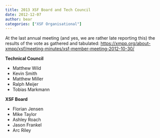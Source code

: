 ```yaml
---
title: 2013 XSF Board and Tech Council
date: 2012-12-07
author: bear
categories: ["XSF Organisational"]
---
```


At the last annual meeting (and yes, we are rather late reporting this) the results of the vote as gathered and tabulated:
[https://xmpp.org/about-xmpp/<wbr>xsf/meeting-minutes/xsf-<wbr>member-meeting-2012-10-30/</wbr></wbr>](https://xmpp.org/about/xsf/meeting-minutes/xsf-member-meeting-2012-10-30/)

**Technical Council**

-   Matthew Wild
-   Kevin Smith
-   Matthew Miller
-   Ralph Meijer
-   Tobias Markmann

**XSF Board**

-   Florian Jensen
-   Mike Taylor
-   Ashley Roach
-   Jason Frankel
-   Arc Riley


